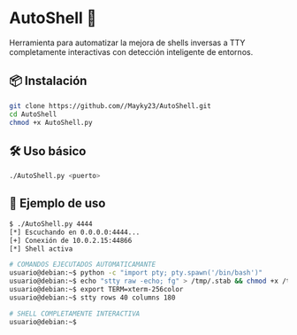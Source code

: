 # AutoShell 🚀

Herramienta para automatizar la mejora de shells inversas a TTY completamente interactivas con detección inteligente de entornos.

## 📦 Instalación

```bash
git clone https://github.com//Mayky23/AutoShell.git
cd AutoShell
chmod +x AutoShell.py
```

## 🛠 Uso básico

```bash
./AutoShell.py <puerto>
```

## 🌟 Ejemplo de uso

```bash
$ ./AutoShell.py 4444
[*] Escuchando en 0.0.0.0:4444...
[+] Conexión de 10.0.2.15:44866
[*] Shell activa

# COMANDOS EJECUTADOS AUTOMATICAMANTE 
usuario@debian:~$ python -c "import pty; pty.spawn('/bin/bash')"
usuario@debian:~$ echo "stty raw -echo; fg" > /tmp/.stab && chmod +x /tmp/.stab
usuario@debian:~$ export TERM=xterm-256color
usuario@debian:~$ stty rows 40 columns 180

# SHELL COMPLETAMENTE INTERACTIVA
usuario@debian:~$ 
```
